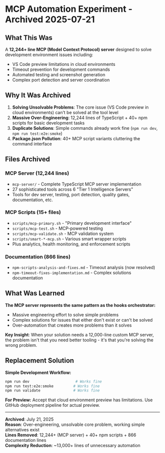 # MCP Automation Experiment - Archived 2025-07-21

## What This Was

A **12,244+ line MCP (Model Context Protocol) server** designed to solve development environment issues including:
- VS Code preview limitations in cloud environments
- Timeout prevention for development commands
- Automated testing and screenshot generation
- Complex port detection and server coordination

## Why It Was Archived

1. **Solving Unsolvable Problems**: The core issue (VS Code preview in cloud environments) can't be solved at the tool level
2. **Massive Over-Engineering**: 12,244 lines of TypeScript + 40+ npm scripts for basic development tasks
3. **Duplicate Solutions**: Simple commands already work fine (`npm run dev`, `npm run test:e2e:smoke`)
4. **Package.json Pollution**: 40+ MCP script variants cluttering the command interface

## Files Archived

### MCP Server (12,244 lines)
- `mcp-server/` - Complete TypeScript MCP server implementation
- 27 sophisticated tools across 6 "Tier 1 Intelligence Servers"
- Tools for dev server, testing, port detection, quality gates, documentation, etc.

### MCP Scripts (15+ files)
- `scripts/mcp-primary.sh` - "Primary development interface"
- `scripts/mcp-test.sh` - MCP-powered testing
- `scripts/mcp-validate.sh` - MCP validation system
- `scripts/smart-*-mcp.sh` - Various smart wrapper scripts
- Plus analytics, health monitoring, and enforcement scripts

### Documentation (866 lines)
- `npm-scripts-analysis-and-fixes.md` - Timeout analysis (now resolved)
- `npm-timeout-fixes-implementation.md` - Complex solutions documentation

## What Was Learned

**The MCP server represents the same pattern as the hooks orchestrator:**
- Massive engineering effort to solve simple problems
- Complex solutions for issues that either don't exist or can't be solved
- Over-automation that creates more problems than it solves

**Key Insight**: When your solution needs a 12,000-line custom MCP server, the problem isn't that you need better tooling - it's that you're solving the wrong problem.

## Replacement Solution

**Simple Development Workflow:**
```bash
npm run dev                     # Works fine
npm run test:e2e:smoke         # Works fine  
npm run validate               # Works fine
```

**For Preview:** Accept that cloud environment preview has limitations. Use GitHub deployment pipeline for actual preview.

---

**Archived**: July 21, 2025  
**Reason**: Over-engineering, unsolvable core problem, working simple alternatives exist  
**Lines Removed**: 12,244+ (MCP server) + 40+ npm scripts + 866 documentation lines  
**Complexity Reduction**: ~13,000+ lines of unnecessary automation